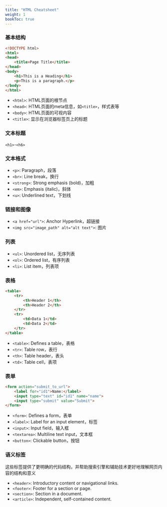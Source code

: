 ```yaml
---
title: "HTML Cheatsheet"
weight: 1
bookToc: true
---
```


### 基本结构

```html
<!DOCTYPE html>
<html>
<head>
    <title>Page Title</title>
</head>
<body>
    <h1>This is a Heading</h1>
    <p>This is a paragraph.</p>
</body>
</html>
```

- `<html>`: HTML页面的根节点
- `<head>`: HTML页面的meta信息，如`<title>`，样式表等
- `<body>`: HTML页面的可视内容
- `<title>`: 显示在浏览器标签页上的标题

### 文本标题

`<h1>`-`<h6>`

### 文本格式

- `<p>`: Paragraph，段落
- `<br>`: Line break，换行
- `<strong>`: Strong emphasis (bold)，加粗
- `<em>`: Emphasis (italic)，斜体
- `<u>`: Underlined text，下划线

### 链接和图像

- `<a href="url">`: Anchor Hyperlink，超链接
- `<img src="image_path" alt="alt text">`: 图片

### 列表

- `<ul>`: Unordered list，无序列表
- `<ol>`: Ordered list，有序列表
- `<li>`: List item，列表项

### 表格

```html
<table>
    <tr>
        <th>Header 1</th>
        <th>Header 2</th>
    </tr>
    <tr>
        <td>Data 1</td>
        <td>Data 2</td>
    </tr>
</table>
```

- `<table>`: Defines a table，表格
- `<tr>`: Table row，表行
- `<th>`: Table header，表头
- `<td>`: Table cell，表项

### 表单

```html
<form action="submit_to_url">
    <label for="id1">Name:</label>
    <input type="text" id="id1" name="name">
    <input type="submit" value="Submit">
</form>
```

- `<form>`: Defines a form，表单
- `<label>`: Label for an input element，标签
- `<input>`: Input field，输入框
- `<textarea>`: Multiline text input，文本框
- `<button>`: Clickable button，按钮

### 语义标签

这些标签提供了更明确的代码结构，并帮助搜索引擎和辅助技术更好地理解网页内容的结构和意义

- `<header>`: Introductory content or navigational links.
- `<footer>`: Footer for a section or page.
- `<section>`: Section in a document.
- `<article>`: Independent, self-contained content.
